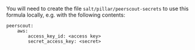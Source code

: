 You will need to create the file `salt/pillar/peerscout-secrets` to use this formula locally, e.g. with the following contents:

```salt
peerscout:
    aws:
        access_key_id: <access key>
        secret_access_key: <secret>
```
